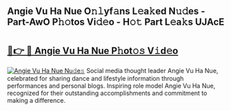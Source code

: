 ## Angie Vu Ha Nue O𝚗𝚕yf𝚊ns L𝚎a𝚔ed N𝚞𝚍es - Part-AwO P𝚑𝚘tos Vi𝚍𝚎o - H𝚘𝚝 Part L𝚎a𝚔s UJAcE

# <h2><a href="http://kfbjhl.oniu.top/?m=Angie+Vu+Ha+Nue">🔗👉 🔴 Angie Vu Ha Nue P𝚑ot𝚘𝚜 V𝚒d𝚎o</a></h2>

[![Angie Vu Ha Nue Nu𝚍e𝚜](https://i.imgur.com/0qMVB7G.gif)](http://kfbjhl.oniu.top/?m=Angie+Vu+Ha+Nue)
Social media thought leader Angie Vu Ha Nue, celebrated for sharing dance and lifestyle information through performances and personal blogs. Inspiring role model Angie Vu Ha Nue, recognized for their outstanding accomplishments and commitment to making a difference.  
